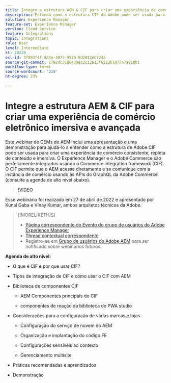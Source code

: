 ```yaml
---
title: Integre a estrutura AEM & CIF para criar uma experiência de comércio eletrônico imersiva e avançada
description: Entenda como a estrutura CIF da Adobe pode ser usada para criar uma experiência de comércio consistente, imersiva e repleta de conteúdo.
solution: Experience Manager
feature-set: Experience Manager
version: Cloud Service
feature: Integrations
topic: Integrations
role: User
level: Intermediate
kt: 10220
exl-id: 3f893f4f-8d4e-4877-9520-8d2012eb724a
source-git-commit: 1792dc318643aec2c12613f621361d72a7a918b1
workflow-type: tm+mt
source-wordcount: '219'
ht-degree: 23%

---
```


# Integre a estrutura AEM &amp; CIF para criar uma experiência de comércio eletrônico imersiva e avançada

Este webinar de GEMs de AEM inclui uma apresentação e uma demonstração para ajudá-lo a entender como a estrutura de Adobe CIF pode ser usada para criar uma experiência de comércio consistente, repleta de conteúdo e imersiva. O Experience Manager e o Adobe Commerce são perfeitamente integrados usando o Commerce integration framework (CIF). O CIF permite que o AEM acesse diretamente e se comunique com a instância de comércio usando as APIs do GraphQL da Adobe Commerce (consulte a agenda de alto nível abaixo).

>[!VIDEO](https://video.tv.adobe.com/v/342565/?quality=12&learn=on)

Esse webinário foi realizado em 27 de abril de 2022 e apresentado por Kunal Gaba e Vinay Kumar, ambos arquitetos técnicos da Adobe.

>[!MORELIKETHIS]
>
>* [Página correspondente do Evento do grupo de usuários do Adobe Experience Manager](https://adobe.ly/3O0uXl5/)
>* [Thread contextual correspondente](https://adobe.ly/3jorz5r)
>* Registre-se em [Grupo de usuários do Adobe AEM](https://aem-augs.adobe.com/) para ser notificado sobre webinários futuros.

**Agenda de alto nível:**

* O que é CIF e por que usar CIF?

* Tipos de integração de CIF e como usar o CIF com AEM

* Biblioteca de componentes CIF

   * AEM Componentes principais do CIF

   * componentes de reação da biblioteca do PWA studio

* Considerações para a configuração de várias marcas e lojas

   * Configuração do serviço de nuvem no AEM

   * Organização e implantação do código FE

   * Configurações sensíveis ao contexto

   * Gerenciamento multisite

* Práticas recomendadas e aprendizados

* Demonstração
